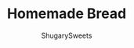 ---
layout: ../../layouts/MarkdownPostLayout.astro
title: Homemade Bread
author: ShugarySweets
pubDate: 2020-03-16
description: "Want to learn to make your own Homemade Bread? There&#x27;s no time like right now! With this easy to follow recipe, you&#x27;ll be filling your home with the aroma of freshly baked bread in no time."
image_url: https://www.shugarysweets.com/wp-content/uploads/2020/03/homeamde-bread-555.jpg
tags: ["Breads","American"]
calories: 115
protein: 3
carbohydrates: 22
fats: 1
fiber: 1
ingredients: ["2 ¼ teaspoon active dry yeast (1 package)","2 ¼ cups warm water","¼ c sugar","1 tablespoon salt","2 tablespoons oil","6 ½ cups bread flour"]
serves: 32
time: "2 hours 45 minutes"
prepTime: "15 minutes"
instructions: ["In a large mixing bowl, dissolve the yeast in warm water with a pinch of the sugar.  When the yeast is bubbly and foamy, add the sugar, salt, oil and 4 cups of flour, and mix until smooth.","Add remaining flour, ½ cup at a time, to form a soft, smooth dough.  You'll know you've reached this point when the dough should stick just slightly to your finger when touched, but not be overly sticky.  Knead 5-7 minutes using the dough hook on your mixer, or do this by hand.","Place the dough in an oiled bowl, turn over once to coat the top with oil and cover with plastic wrap.  Allow dough to rise one hour, or until doubled.","After one hour, when the dough has risen, punch it down gently and divide in half.  Roll each half of the dough into a long rectangle about 8 inches wide.  Roll the dough up, starting at the short edge, to form a cylinder that is approximately 8 inches wide. Repeat with remaining dough. ","Place the dough, seam side down, into lightly greased bread pans, and cover with plastic wrap.  Let rise one hour, or until the dough is ½-1 inch higher than the top of the pan.  ","Preheat the oven to 375.  Bake 30-35 minutes or until the loaves are golden brown and sound hollow when tapped.  Brush with melted butter if desired. Remove to a cooling rack and cool before slicing.  MAKES 2 LOAVES."]
nutrition: ["115 calories","22 grams carbohydrates","0 milligrams cholesterol","1 grams fat","1 grams fiber","3 grams protein","0 grams saturated fat","200 grams sodium","2 grams sugar","0 grams trans fat","1 grams unsaturated fat"]
---